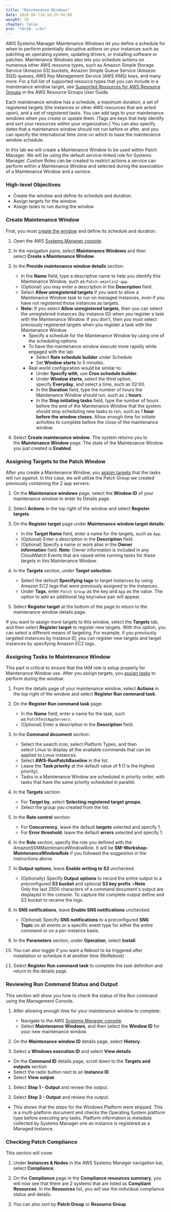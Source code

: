 ```yaml
---
title: "Maintenance Windows"
date: 2020-06-T14:10:29-04:00
weight: 10
chapter: false
pre: "<b>10. </b>"
---
```


AWS Systems Manager Maintenance Windows let you define a schedule for when to perform potentially disruptive actions on your instances such as patching an operating system, updating drivers, or installing software or patches. Maintenance Windows also lets you schedule actions on numerous other AWS resource types, such as Amazon Simple Storage Service (Amazon S3) buckets, Amazon Simple Queue Service (Amazon SQS) queues, AWS Key Management Service (AWS KMS) keys, and many more. For a full list of supported resource types that you can include in a maintenance window target, see [Supported Resources for AWS Resource Groups](https://docs.aws.amazon.com/ARG/latest/userguide/supported-resources.html#supported-resources-console) in the AWS Resource Groups User Guide.

Each maintenance window has a schedule, a maximum duration, a set of registered targets (the instances or other AWS resources that are acted upon), and a set of registered tasks. You can add tags to your maintenance windows when you create or update them. (Tags are keys that help identify and sort your resources within your organization.) You can also specify dates that a maintenance window should not run before or after, and you can specify the international time zone on which to base the maintenance window schedule.

In this lab we will create a Maintenance Window to be used within Patch Manager. We will be using the default service-linked role for Systems Manager. Custom Roles can be created to restrict actions a service can perform within a Maintenance Window and selected during the association of a Maintenance Window and a service.

### High-level Objectives

*  Create the window and define its schedule and duration.
*  Assign targets for the window.
*  Assign tasks to run during the window

### Create Maintenance Window

First, you must [create the
window](https://docs.aws.amazon.com/systems-manager/latest/userguide/sysman-maintenance-create-mw.html) and
define its schedule and duration:

1.  Open the AWS [Systems Manager
    console](https://console.aws.amazon.com/systems-manager/).

1.  In the navigation pane, select **Maintenance Windows** and then
    select **Create a Maintenance Window**.

1.  In the **Provide maintenance window details** section:
    - In the **Name** field, type a descriptive name to help you
        identify this Maintenance Window, such
        as ```Patch-amznlin2-app```.
    - (Optional) you may enter a description in
        the **Description** field.
    - Select **Allow unregistered targets** if you want to allow a
        Maintenance Window task to run on managed instances, even if you
        have not registered those instances as targets.
    - **Note:** If you select **Allow unregistered targets**, then you
        can select the unregistered instances (by instance ID) when you
        register a task with the Maintenance Window. If you don't, then
        you must select previously registered targets when you register
        a task with the Maintenance Window.
        - Specify a schedule for the Maintenance Window by using one
            of the scheduling options:
        - To have the maintenance window execute more rapidly while
            engaged with the lab:
            - Select **Rate schedule builder** under Schedule
            - Set **Window starts** to 5 minutes.
        - Real world configuration would be similar to:
            - Under **Specify with**, use **Cron schedule builder**.
            - Under **Window starts**, select the third option,
                specify **Everyday**, and select a time, such as 02:00.
            - In the **Duration** field, type the number of hours the
                Maintenance Window should run, such as ```2``` **hours**.
            - In the **Stop initiating tasks** field, type the number
                of hours before the end of the Maintenance Window that
                the system should stop scheduling new tasks to run, such
                as 1 **hour before the window closes**. Allow enough
                time for initiate activities to complete before the
                close of the maintenance window.

1.  Select **Create maintenance window**. The system returns you to
    the **Maintenance Window** page. The state of the Maintenance Window
    you just created is **Enabled**.

### Assigning Targets to the Patch Window

After you create a Maintenance Window, you [assign
targets](https://docs.aws.amazon.com/systems-manager/latest/userguide/sysman-maintenance-assign-targets.html) that
the tasks will run against. In this case, we will utilize the Patch
Group we created previously containing the 2 app servers.

1.  On the **Maintenance windows** page, select the **Window ID** of
    your maintenance window to enter its Details page.

1.  Select **Actions** in the top right of the window and
    select **Register targets**.

1.  On the **Register target** page under **Maintenance window target
    details**:
    - In the **Target Name** field, enter a name for the targets, such
        as ```App```.
    - (Optional) Enter a description in the **Description** field.
    - (Optional) Specify a name or work alias in the **Owner
        information** field. **Note**: Owner information is included in
        any CloudWatch Events that are raised while running tasks for
        these targets in this Maintenance Window.

1.  In the **Targets** section, under **Target selection**:
    - Select the default **Specifying tags** to target instances by
        using Amazon EC2 tags that were previously assigned to the
        instances.
    - Under **Tags**, enter ```Patch Group``` as the key and ```App``` as the
        value. The option to add an additional tag key/value pair will
        appear.

1.  Select **Register target** at the bottom of the page to return to
    the maintenance window details page.

If you want to assign more targets to this window, select
the **Targets** tab, and then select **Register target** to register new
targets. With this option, you can select a different means of
targeting. For example, if you previously targeted instances by instance
ID, you can register new targets and target instances by specifying
Amazon EC2 tags.

### Assigning Tasks to Maintenance Window

This part is critical to ensure that the IAM role is setup properly for
Maintenance Window use. After you assign targets, you [assign
tasks](https://docs.aws.amazon.com/systems-manager/latest/userguide/sysman-maintenance-assign-tasks.html) to
perform during the window:

1.  From the details page of your maintenance window,
    select **Actions** in the top right of the window and
    select **Register Run command task**.

1.  On the **Register Run command task** page:
    - In the **Name** field, enter a name for the task, such
        as ```PatchTestAppServers```.
    - (Optional) Enter a description in the **Description** field.

1.  In the **Command document** section:
    - Select the search icon, select Platform Types, and then
        select Linux to display all the available commands that can be
        applied to Linux instances.
    - Select **AWS-RunPatchBaseline** in the list.
    - Leave the **Task priority** at the default value of **1** (1 is
        the highest priority).
    - Tasks in a Maintenance Window are scheduled in priority order,
        with tasks that have the same priority scheduled in parallel.

1.  In the **Targets** section:
    - For **Target by**, select **Selecting registered target
        groups**.
    - Select the group you created from the list.

1.  In the **Rate control** section:
    - For **Concurrency**, leave the default **targets** selected and
        specify 1.
    - For **Error threshold**, leave the default **errors** selected
        and specify 1.

1.  In the **Role** section, specify the role you defined with the
    AmazonSSMMaintenanceWindowRole. It will
    be **SM-Workshop-MaintenanceWindowRole** if you followed the
    suggestion in the instructions above.

1.  In **Output options**, leave **Enable writing to S3** unchecked.
    - (Optionally) Specify **Output options** to record the entire
        output to a preconfigured **S3 bucket** and optional **S3 key
        prefix** \>**Note**\
        Only the last 2500 characters of a command document's output are
        displayed in the console. To capture the complete output define
        and S3 bucket to receive the logs.

1.  In **SNS notifications**, leave **Enable SNS notifications** unchecked.
    - (Optional) Specify **SNS notifications** to a
        preconfigured **SNS Topic** on all events or a specific event
        type for either the entire command or on a per-instance basis.

1.  In the **Parameters** section, under **Operation**,
    select **Install**.

1. You can also toggle if you want a Reboot to be triggered after
    installation or schedule it at another time (NoReboot)

1. Select **Register Run command task** to complete the task definition
    and return to the details page.

### Reviewing Run Command Status and Output

This section will show you how to check the status of the Run command
using the Management Console.

1.  After allowing enough time for your maintenance window to complete:
    - Navigate to the AWS [Systems Manager console](https://console.aws.amazon.com/systems-manager/).
    - Select **Maintenance Windows**, and then select the **Window ID** for your new maintenance window.

1.  On the **Maintenance window ID** details page, select **History**.

1.  Select a **Windows execution ID** and select **View details**.

   - On the **Command ID** details page, scroll down to the **Targets and outputs** section
   - Select the radio button next to an **Instance ID**
   - Select **View output**

1.  Select **Step 1 - Output** and review the output.

1.  Select **Step 2 - Output** and review the output.
   -  This shows that the steps for the Windows Platform were skipped.  This is a multi-platform document and checks the Operating System platform type before executing any tasks.  Platform information is metadata collected by Systems Manager one an instance is registered as a Managed Instance. 

### Checking Patch Compliance

This section will cover

1.  Under **Instances & Nodes** in the AWS Systems Manager navigation
    bar, select **Compliance**.

1.  On the **Compliance** page in the **Compliance resources summary**,
    you will now see that there are 2 systems that are listed as
    **Compliant Resources**. In the **Resources** list, you will see the
    individual compliance status and details.

1.  You can also sort by **Patch Group** or **Resource Group**
